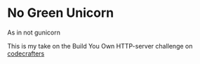 # No Green Unicorn 
As in not gunicorn


This is my take on the Build You Own HTTP-server challenge on [codecrafters](https://app.codecrafters.io/courses/http-server)

